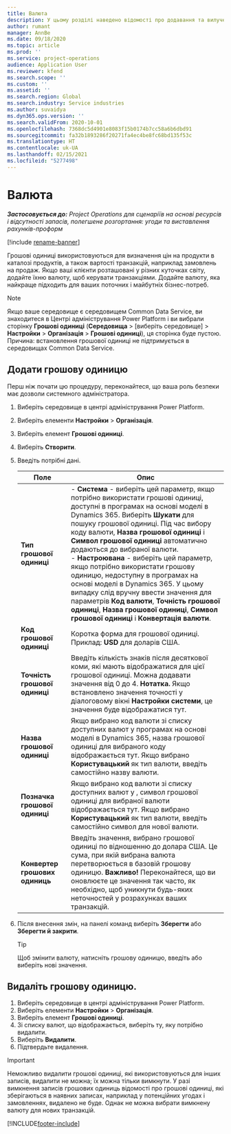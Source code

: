 ```yaml
---
title: Валюта
description: У цьому розділі наведено відомості про додавання та вилучення типів грошових одиниць у Project Operations.
author: rumant
manager: AnnBe
ms.date: 09/18/2020
ms.topic: article
ms.prod: ''
ms.service: project-operations
audience: Application User
ms.reviewer: kfend
ms.search.scope: ''
ms.custom: ''
ms.assetid: ''
ms.search.region: Global
ms.search.industry: Service industries
ms.author: suvaidya
ms.dyn365.ops.version: ''
ms.search.validFrom: 2020-10-01
ms.openlocfilehash: 7368dc5d4901e8083f15b0174b7cc58a6b6dbd91
ms.sourcegitcommit: fa32b1893286f20271fa4ec4be8fc68bd135f53c
ms.translationtype: HT
ms.contentlocale: uk-UA
ms.lasthandoff: 02/15/2021
ms.locfileid: "5277498"
---
```

# <a name="currency"></a>Валюта

_**Застосовується до:** Project Operations для сценаріїв на основі ресурсів і відсутності запасів, полегшене розгортання: угоди та виставлення рахунків-проформ_

[!include [rename-banner](~/includes/cc-data-platform-banner.md)]

Грошові одиниці використовуються для визначення цін на продукти в каталозі продуктів, а також вартості транзакцій, наприклад замовлень на продаж. Якщо ваші клієнти розташовані у різних куточках світу, додайте їхню валюту, щоб керувати транзакціями. Додайте валюту, яка найкраще підходить для ваших поточних і майбутніх бізнес-потреб.  

> [!NOTE]
> Якщо ваше середовище є середовищем Common Data Service, ви знаходитеся в Центрі адміністрування Power Platform і ви вибрали сторінку **Грошові одиниці** (**Середовища** > [виберіть середовище] > **Настройки** > **Організація** > **Грошові одиниці**), ця сторінка буде пустою. Причина: встановлення грошової одиниці не підтримується в середовищах Common Data Service.

## <a name="add-a-currency"></a>Додати грошову одиницю  
Перш ніж почати цю процедуру, переконайтеся, що ваша роль безпеки має дозволи системного адміністратора. 

1. Виберіть середовище в центрі адміністрування Power Platform. 
2. Виберіть елементи **Настройки** > **Організація**.
3. Виберіть елемент **Грошові одиниці**.  
4. Виберіть **Створити**.  
5. Введіть потрібні дані.  


   |          Поле          |                                                                                                                                                                                                                                                                                                                                                                            Опис                                                                                                                                                                                                                                                                                                                                                                            |
   |-------------------------|-------------------------------------------------------------------------------------------------------------------------------------------------------------------------------------------------------------------------------------------------------------------------------------------------------------------------------------------------------------------------------------------------------------------------------------------------------------------------------------------------------------------------------------------------------------------------------------------------------------------------------------------------------------------------------------------------------------------------------------------------------------------|
   |    **Тип грошової одиниці**    | - **Система** - виберіть цей параметр, якщо потрібно використати грошові одиниці, доступні в програмах на основі моделі в Dynamics 365. Виберіть **Шукати** для пошуку грошової одиниці. Під час вибору коду валюти, **Назва грошової одиниці** і **Символ грошової одиниці** автоматично додаються до вибраної валюти.<br />- **Настроювана** - виберіть цей параметр, якщо потрібно використати грошову одиницю, недоступну в програмах на основі моделі в Dynamics 365. У цьому випадку слід вручну ввести значення для параметрів **Код валюти**, **Точність грошової одиниці**, **Назва грошової одиниці**, **Символ грошової одиниці** і **Конвертація валюти**. |
   |    **Код грошової одиниці**    |                                                                                                                                                                                                                                                                                                                                            Коротка форма для грошової одиниці. Приклад: **USD** для доларів США.                                                                                                                                                                                                                                                                                                                                            |
   | **Точність грошової одиниці**  |                                                                                                                                                                                  Введіть кількість знаків після десяткової коми, які мають відображатися для цієї грошової одиниці.  Можна додавати значення від 0 до 4. **Нотатка.** Якщо встановлено значення точності у діалоговому вікні **Настройки системи**, це значення буде відображатися тут.                                                                                                                                                                                  |
   |    **Назва грошової одиниці**    |                                                                                                                                                                                                                                         Якщо вибрано код валюти зі списку доступних валют у програмах на основі моделі в Dynamics 365, назва грошової одиниці для вибраного коду відображається тут. Якщо вибрано **Користувацький** як тип валюти, введіть самостійно назву валюти.                                                                                                                                                                                                                                          |
   |   **Позначка грошової одиниці**   |                                                                                                                                                                                                                                                                      Якщо вибрано код валюти зі списку доступних валют у , символ грошової одиниці для вибраної валюти відображається тут. Якщо вибрано **Користувацький** як тип валюти, введіть самостійно символ для нової валюти.                                                                                                                                                                                                                                                                       |
   | **Конвертер грошових одиниць** |                                                                                                                                                                                                                                     Введіть значення, вибрано грошової одиниці по відношенню до долара США. Це сума, при якій вибрана валюта перетворюється в базовій грошову одиницю. **Важливо!** Переконайтеся, що ви оновлюєте це значення так часто, як необхідно, щоб уникнути будь-яких неточностей у розрахунках ваших транзакцій.                                                                                                                                                                                                                                      |


6. Після внесення змін, на панелі команд виберіть **Зберегти** або **Зберегти й закрити**.  

   > [!TIP]
   >  Щоб змінити валюту, натисніть грошову одиницю, введіть або виберіть нові значення.  

## <a name="delete-a-currency"></a>Видаліть грошову одиницю.  

1. Виберіть середовище в центрі адміністрування Power Platform. 
2. Виберіть елементи **Настройки** > **Організація**.
3. Виберіть елемент **Грошові одиниці**.  
4. Зі списку валют, що відображається, виберіть ту, яку потрібно видалити.  
5. Виберіть **Видалити**.  
6. Підтвердьте видалення.  

> [!IMPORTANT]
>  Неможливо видалити грошові одиниці, які використовуються для інших записів, видалити не можна; їх можна тільки вимкнути. У разі вимкнення записів грошових одиниць відомості про грошові одиниці, які зберігаються в наявних записах, наприклад у потенційних угодах і замовленнях, видалено не буде. Однак не можна вибрати вимкнену валюту для нових транзакцій.  


[!INCLUDE[footer-include](../includes/footer-banner.md)]